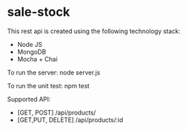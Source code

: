# sale-stock

This rest api is created using the following technology stack:
- Node JS
- MongoDB
- Mocha + Chai

To run the server: node server.js

To run the unit test: npm test

Supported API: 
- [GET, POST] /api/products/ 
- [GET,PUT, DELETE] /api/products/:id 

